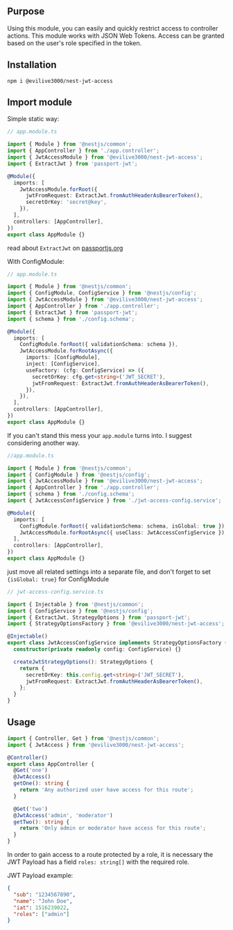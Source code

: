 ## Purpose
Using this module, you can easily and quickly restrict access to controller actions. 
This module works with JSON Web Tokens. 
Access can be granted based on the user's role specified in the token.

## Installation
```shell script
npm i @evilive3000/nest-jwt-access
```

## Import module
Simple static way:
```typescript
// app.module.ts

import { Module } from '@nestjs/common';
import { AppController } from './app.controller';
import { JwtAccessModule } from '@evilive3000/nest-jwt-access';
import { ExtractJwt } from 'passport-jwt';

@Module({
  imports: [
    JwtAccessModule.forRoot({
      jwtFromRequest: ExtractJwt.fromAuthHeaderAsBearerToken(),
      secretOrKey: 'secret@key',
    }),
  ],
  controllers: [AppController],
})
export class AppModule {}
```
read about `ExtractJwt` on [passportjs.org](http://www.passportjs.org/packages/passport-jwt/#extracting-the-jwt-from-the-request)

With ConfigModule:
```typescript
// app.module.ts

import { Module } from '@nestjs/common';
import { ConfigModule, ConfigService } from '@nestjs/config';
import { JwtAccessModule } from '@evilive3000/nest-jwt-access';
import { AppController } from './app.controller';
import { ExtractJwt } from 'passport-jwt';
import { schema } from './config.schema';

@Module({
  imports: [
    ConfigModule.forRoot({ validationSchema: schema }),
    JwtAccessModule.forRootAsync({
      imports: [ConfigModule],
      inject: [ConfigService],
      useFactory: (cfg: ConfigService) => ({
        secretOrKey: cfg.get<string>('JWT_SECRET'),
        jwtFromRequest: ExtractJwt.fromAuthHeaderAsBearerToken(),
      }),
    }),
  ],
  controllers: [AppController],
})
export class AppModule {}
```

If you can't stand this mess your `app.module` turns into. I suggest considering another way.
```typescript
//app.module.ts

import { Module } from '@nestjs/common';
import { ConfigModule } from '@nestjs/config';
import { JwtAccessModule } from '@evilive3000/nest-jwt-access';
import { AppController } from './app.controller';
import { schema } from './config.schema';
import { JwtAccessConfigService } from './jwt-access-config.service';

@Module({
  imports: [
    ConfigModule.forRoot({ validationSchema: schema, isGlobal: true }),
    JwtAccessModule.forRootAsync({ useClass: JwtAccessConfigService }),
  ],
  controllers: [AppController],
})
export class AppModule {}
```

just move all related settings into a separate file, and don't forget to set `{isGlobal: true}` for ConfigModule
```typescript
// jwt-access-config.service.ts

import { Injectable } from '@nestjs/common';
import { ConfigService } from '@nestjs/config';
import { ExtractJwt, StrategyOptions } from 'passport-jwt';
import { StrategyOptionsFactory } from '@evilive3000/nest-jwt-access';

@Injectable()
export class JwtAccessConfigService implements StrategyOptionsFactory {
  constructor(private readonly config: ConfigService) {}

  createJwtStrategyOptions(): StrategyOptions {
    return {
      secretOrKey: this.config.get<string>('JWT_SECRET'),
      jwtFromRequest: ExtractJwt.fromAuthHeaderAsBearerToken(),
    };
  }
}
```

## Usage

```typescript
import { Controller, Get } from '@nestjs/common';
import { JwtAccess } from '@evilive3000/nest-jwt-access';

@Controller()
export class AppController {
  @Get('one')
  @JwtAccess()
  getOne(): string {
    return 'Any authorized user have access for this route';
  }

  @Get('two')
  @JwtAccess('admin', 'moderator')
  getTwo(): string {
    return 'Only admin or moderator have access for this route';
  }
}
```

In order to gain access to a route protected by a role, 
it is necessary the JWT Payload has a field `roles: string[]` with the required role.

JWT Payload example: 
```json
{
  "sub": "1234567890",
  "name": "John Doe",
  "iat": 1516239022,
  "roles": ["admin"]
}
```
